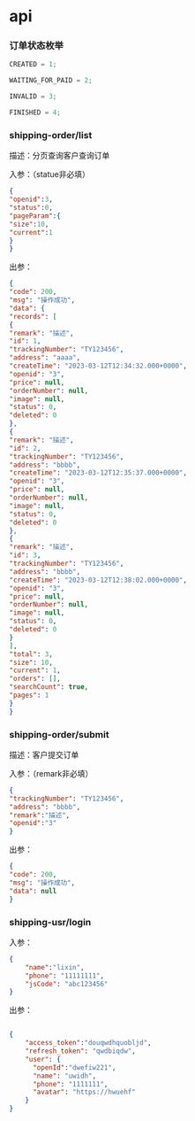 # api

### 订单状态枚举

``` java
CREATED = 1;

WAITING_FOR_PAID = 2;

INVALID = 3;

FINISHED = 4;
```

### shipping-order/list

描述：分页查询客户查询订单

入参：（statue非必填）
``` json
{
"openid":3,
"status":0,
"pageParam":{
"size":10,
"current":1
}
}
```

出参：

``` json
{
"code": 200,
"msg": "操作成功",
"data": {
"records": [
{
"remark": "描述",
"id": 1,
"trackingNumber": "TY123456",
"address": "aaaa",
"createTime": "2023-03-12T12:34:32.000+0000",
"openid": "3",
"price": null,
"orderNumber": null,
"image": null,
"status": 0,
"deleted": 0
},
{
"remark": "描述",
"id": 2,
"trackingNumber": "TY123456",
"address": "bbbb",
"createTime": "2023-03-12T12:35:37.000+0000",
"openid": "3",
"price": null,
"orderNumber": null,
"image": null,
"status": 0,
"deleted": 0
},
{
"remark": "描述",
"id": 3,
"trackingNumber": "TY123456",
"address": "bbbb",
"createTime": "2023-03-12T12:38:02.000+0000",
"openid": "3",
"price": null,
"orderNumber": null,
"image": null,
"status": 0,
"deleted": 0
}
],
"total": 3,
"size": 10,
"current": 1,
"orders": [],
"searchCount": true,
"pages": 1
}
}
```

### shipping-order/submit

描述：客户提交订单

入参：（remark非必填）
```json
{
"trackingNumber": "TY123456",
"address": "bbbb",
"remark":"描述",
"openid":"3"
}
```

出参：
```json
{
"code": 200,
"msg": "操作成功",
"data": null
}
```

### shipping-usr/login

入参：
```json
{
    "name":"lixin",
    "phone": "11111111",
    "jsCode": "abc123456"
}
```

出参：
```json

{
    "access_token":"douqwdhquobljd",
    "refresh_token": "qwdbiqdw",
    "user": {
      "openId":"dwefiw221",
      "name": "uwidh",
      "phone": "1111111",
      "avatar": "https://hwuehf"
    }
}

```